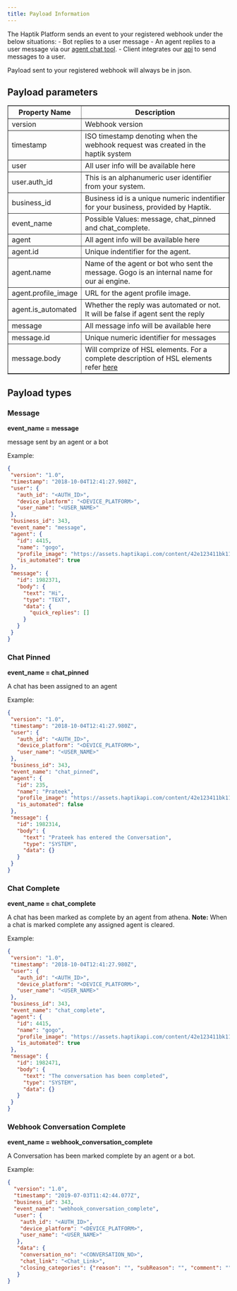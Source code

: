 ```yaml
---
title: Payload Information
---
```


The Haptik Platform sends an event to your registered webhook under the below situations:
	- Bot replies to a user message
	- An agent replies to a user message via our [agent chat tool](https://docs.haptik.ai/agent-chat/).
	- Client integrates our [api](https://docs.haptik.ai/webhooks/#log-message-to-haptik-system-via-rest-api) to send messages to a user.

Payload sent to your registered webhook will always be in json.


## Payload parameters


<table border="1" class="docutils">
   <thead>
      <tr>
         <th>Property Name</th>
         <th>Description</th>
      </tr>
   </thead>
   <tbody>
      <tr>
         <td>version</td>
         <td>Webhook version</td>
      </tr>
      <tr>
         <td>timestamp</td>
         <td>ISO timestamp denoting when the webhook request was created in the haptik system</td>
      </tr>
      <tr>
         <td>user</td>
         <td>All user info will be available here</td>
      </tr>
      <tr>
         <td>user.auth_id</td>
         <td>This is an alphanumeric user identifier from your system.</td>
      </tr>
      <tr>
         <td>business_id</td>
         <td>Business id is a unique numeric indentifier for your business, provided by Haptik.</td>
      </tr>
      <tr>
         <td>event_name</td>
         <td>Possible Values: message, chat_pinned and chat_complete.</td>
      </tr>
      <tr>
         <td>agent</td>
         <td>All agent info will be available here</td>
      </tr>
      <tr>
         <td>agent.id</td>
         <td>Unique indentifier for the agent.</td>
      </tr>
      <tr>
         <td>agent.name</td>
         <td>Name of the agent or bot who sent the message. Gogo is an internal name for our ai engine.</td>
      </tr>
      <tr>
         <td>agent.profile_image</td>
         <td>URL for the agent profile image.</td>
      </tr>
      <tr>
         <td>agent.is_automated</td>
         <td>Whether the reply was automated or not. It will be false if agent sent the reply</td>
      </tr>
      <tr>
         <td>message</td>
         <td>All message info will be available here</td>
      </tr>
      <tr>
         <td>message.id</td>
         <td>Unique numeric identifier for messages</td>
      </tr>
      <tr>
         <td>message.body</td>
         <td>
         Will comprize of HSL elements. For a complete description of HSL elements refer
         <a href="https://docs.haptik.ai/hsl/">here</a>
         </td>
      </tr>
    </tbody>
</table>

## Payload types


### Message

<b>event_name = message</b>

message sent by an agent or a bot

Example:

```json
{
 "version": "1.0",
 "timestamp": "2018-10-04T12:41:27.980Z",
 "user": {
   "auth_id": "<AUTH_ID>",
   "device_platform": "<DEVICE_PLATFORM>",
   "user_name": "<USER_NAME>"
 },
 "business_id": 343,
 "event_name": "message",
 "agent": {
   "id": 4415,
   "name": "gogo",
   "profile_image": "https://assets.haptikapi.com/content/42e123411bk1109823bf.jpg",
   "is_automated": true
 },
 "message": {
   "id": 1982371,
   "body": {
     "text": "Hi",
     "type": "TEXT",
     "data": {
       "quick_replies": []
     }
   }
 }
}
```

### Chat Pinned

<b>event_name = chat_pinned</b>

A chat has been assigned to an agent

Example:

```json
{
 "version": "1.0",
 "timestamp": "2018-10-04T12:41:27.980Z",
 "user": {
   "auth_id": "<AUTH_ID>",
   "device_platform": "<DEVICE_PLATFORM>",
   "user_name": "<USER_NAME>"
 },
 "business_id": 343,
 "event_name": "chat_pinned",
 "agent": {
   "id": 235,
   "name": "Prateek",
   "profile_image": "https://assets.haptikapi.com/content/42e123411bk1109823bf.jpg",
   "is_automated": false
 },
 "message": {
   "id": 1982314,
   "body": {
     "text": "Prateek has entered the Conversation",
     "type": "SYSTEM",
     "data": {}
   }
 }
}
```

### Chat Complete

<b>event_name = chat_complete</b>

A chat has been marked as complete by an agent from athena.
**Note:** When a chat is marked complete any assigned agent is cleared.

Example:

```json
{
 "version": "1.0",
 "timestamp": "2018-10-04T12:41:27.980Z",
 "user": {
   "auth_id": "<AUTH_ID>",
   "device_platform": "<DEVICE_PLATFORM>",
   "user_name": "<USER_NAME>"
 },
 "business_id": 343,
 "event_name": "chat_complete",
 "agent": {
   "id": 4415,
   "name": "gogo",
   "profile_image": "https://assets.haptikapi.com/content/42e123411bk1109823bf.jpg",
   "is_automated": true
 },
 "message": {
   "id": 1982471,
   "body": {
     "text": "The conversation has been completed",
     "type": "SYSTEM",
     "data": {}
   }
 }
}
   ```

### Webhook Conversation Complete

<b>event_name = webhook_conversation_complete</b>

A Conversation has been marked complete by an agent or a bot.

Example:

```json
{
  "version": "1.0",
  "timestamp": "2019-07-03T11:42:44.077Z",
  "business_id": 343,
  "event_name": "webhook_conversation_complete",
  "user": {
    "auth_id": "<AUTH_ID>",
    "device_platform": "<DEVICE_PLATFORM>",
    "user_name": "<USER_NAME>"
   },
   "data": {
    "conversation_no": "<CONVERSATION_NO>",
    "chat_link": "<Chat_Link>",
    "closing_categories": {"reason": "", "subReason": "", "comment": ""}
   }
}
   ```
